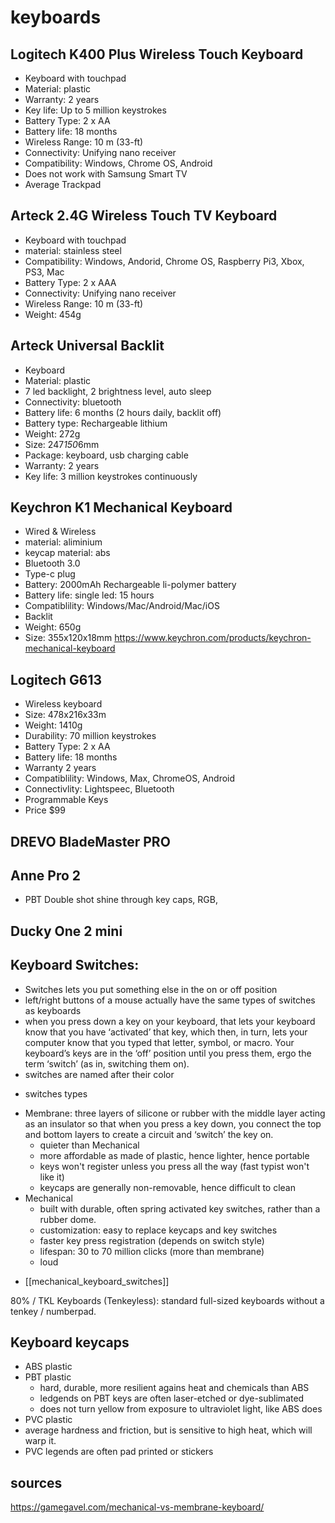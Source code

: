 # keyboards

## Logitech K400 Plus Wireless Touch Keyboard
- Keyboard with touchpad
- Material: plastic
- Warranty: 2 years
- Key life: Up to 5 million keystrokes
- Battery Type: 2 x AA
- Battery life: 18 months
- Wireless Range: 10 m (33-ft)
- Connectivity: Unifying nano receiver
- Compatibility: Windows, Chrome OS, Android
- Does not work with Samsung Smart TV
- Average Trackpad

## Arteck 2.4G Wireless Touch TV Keyboard
- Keyboard with touchpad
- material: stainless steel
- Compatibility: Windows, Andorid, Chrome OS, Raspberry Pi3, Xbox, PS3, Mac
- Battery Type: 2 x AAA
- Connectivity: Unifying nano receiver
- Wireless Range: 10 m (33-ft)
- Weight: 454g


## Arteck Universal Backlit
- Keyboard
- Material: plastic
- 7 led backlight, 2 brightness level, auto sleep
- Connectivity: bluetooth
- Battery life: 6 months (2 hours daily, backlit off)
- Battery type: Rechargeable lithium
- Weight: 272g
- Size: 247*150*6mm
- Package: keyboard, usb charging cable
- Warranty: 2 years
- Key life: 3 million keystrokes continuously

## Keychron K1 Mechanical Keyboard
- Wired & Wireless
- material: aliminium
- keycap material: abs
- Bluetooth 3.0
- Type-c plug
- Battery: 2000mAh Rechargeable li-polymer battery
- Battery life: single led: 15 hours
- Compatiblility: Windows/Mac/Android/Mac/iOS
- Backlit
- Weight: 650g
- Size: 355x120x18mm
https://www.keychron.com/products/keychron-mechanical-keyboard


## Logitech G613
- Wireless keyboard
- Size: 478x216x33m
- Weight: 1410g
- Durability: 70 million keystrokes
- Battery Type: 2 x AA
- Battery life: 18 months
- Warranty 2 years
- Compatiblility: Windows, Max, ChromeOS, Android
- Connectivlity: Lightspeec, Bluetooth
- Programmable Keys
- Price $99

## DREVO BladeMaster PRO

## Anne Pro 2
- PBT Double shot shine through key caps, RGB,

## Ducky One 2 mini



## Keyboard Switches:
- Switches lets you put something else in the on or off position
- left/right buttons of a mouse actually have the same types of switches as keyboards
- when you press down a key on your keyboard, that lets your keyboard know that you have ‘activated’ that key, which then, in turn, lets your computer know that you typed that letter, symbol, or macro. Your keyboard’s keys are in the ‘off’ position until you press them, ergo the term ‘switch’ (as in, switching them on).
- switches are named after their color

* switches types
- Membrane:  three layers of silicone or rubber with the middle layer acting as an insulator so that when you press a key down, you connect the top and bottom layers to create a circuit and ‘switch’ the key on.
  - quieter than Mechanical
  - more affordable as  made of plastic, hence lighter, hence portable
  - keys won't register unless you press all the way (fast typist won't like it)
  - keycaps are generally non-removable, hence difficult to clean
- Mechanical
  - built with durable, often spring activated key switches, rather than a rubber dome.
  - customization: easy to replace keycaps and key switches
  - faster key press registration (depends on switch style)
  - lifespan: 30 to 70 million clicks (more than membrane)
  - loud

* [[mechanical_keyboard_switches]]

80% / TKL Keyboards (Tenkeyless): standard full-sized keyboards without a tenkey / numberpad.

## Keyboard keycaps
- ABS plastic
- PBT plastic
  - hard, durable, more resilient agains heat and chemicals than ABS
  - ledgends on PBT keys are often laser-etched or dye-sublimated
  - does not turn yellow from exposure to ultraviolet light, like ABS does
- PVC plastic
 - average hardness and friction, but is sensitive to high heat, which will warp it.
 - PVC legends are often pad printed or stickers

 ## sources
https://gamegavel.com/mechanical-vs-membrane-keyboard/









